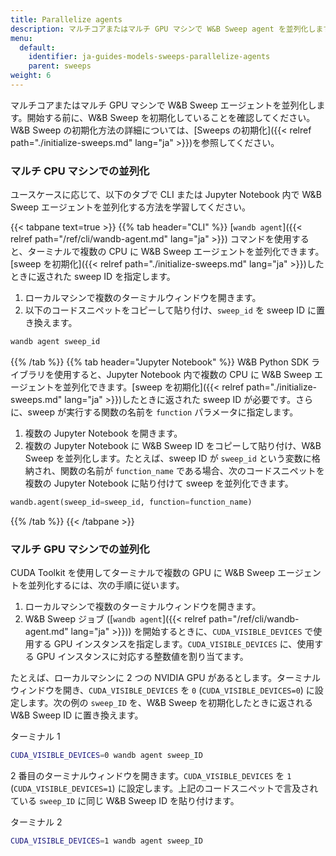 ```yaml
---
title: Parallelize agents
description: マルチコアまたはマルチ GPU マシンで W&B Sweep agent を並列化します。
menu:
  default:
    identifier: ja-guides-models-sweeps-parallelize-agents
    parent: sweeps
weight: 6
---
```


マルチコアまたはマルチ GPU マシンで W&B Sweep エージェントを並列化します。開始する前に、W&B Sweep を初期化していることを確認してください。W&B Sweep の初期化方法の詳細については、[Sweeps の初期化]({{< relref path="./initialize-sweeps.md" lang="ja" >}})を参照してください。

### マルチ CPU マシンでの並列化

ユースケースに応じて、以下のタブで CLI または Jupyter Notebook 内で W&B Sweep エージェントを並列化する方法を学習してください。

{{< tabpane text=true >}}
  {{% tab header="CLI" %}}
[`wandb agent`]({{< relref path="/ref/cli/wandb-agent.md" lang="ja" >}}) コマンドを使用すると、ターミナルで複数の CPU に W&B Sweep エージェントを並列化できます。[sweep を初期化]({{< relref path="./initialize-sweeps.md" lang="ja" >}})したときに返された sweep ID を指定します。

1. ローカルマシンで複数のターミナルウィンドウを開きます。
2. 以下のコードスニペットをコピーして貼り付け、`sweep_id` を sweep ID に置き換えます。

```bash
wandb agent sweep_id
```
  {{% /tab %}}
  {{% tab header="Jupyter Notebook" %}}
W&B Python SDK ライブラリを使用すると、Jupyter Notebook 内で複数の CPU に W&B Sweep エージェントを並列化できます。[sweep を初期化]({{< relref path="./initialize-sweeps.md" lang="ja" >}})したときに返された sweep ID が必要です。さらに、sweep が実行する関数の名前を `function` パラメータに指定します。

1. 複数の Jupyter Notebook を開きます。
2. 複数の Jupyter Notebook に W&B Sweep ID をコピーして貼り付け、W&B Sweep を並列化します。たとえば、sweep ID が `sweep_id` という変数に格納され、関数の名前が `function_name` である場合、次のコードスニペットを複数の Jupyter Notebook に貼り付けて sweep を並列化できます。

```python
wandb.agent(sweep_id=sweep_id, function=function_name)
```
  {{% /tab %}}
{{< /tabpane >}}

### マルチ GPU マシンでの並列化

CUDA Toolkit を使用してターミナルで複数の GPU に W&B Sweep エージェントを並列化するには、次の手順に従います。

1. ローカルマシンで複数のターミナルウィンドウを開きます。
2. W&B Sweep ジョブ ([`wandb agent`]({{< relref path="/ref/cli/wandb-agent.md" lang="ja" >}})) を開始するときに、`CUDA_VISIBLE_DEVICES` で使用する GPU インスタンスを指定します。`CUDA_VISIBLE_DEVICES` に、使用する GPU インスタンスに対応する整数値を割り当てます。

たとえば、ローカルマシンに 2 つの NVIDIA GPU があるとします。ターミナルウィンドウを開き、`CUDA_VISIBLE_DEVICES` を `0` (`CUDA_VISIBLE_DEVICES=0`) に設定します。次の例の `sweep_ID` を、W&B Sweep を初期化したときに返される W&B Sweep ID に置き換えます。

ターミナル 1

```bash
CUDA_VISIBLE_DEVICES=0 wandb agent sweep_ID
```

2 番目のターミナルウィンドウを開きます。`CUDA_VISIBLE_DEVICES` を `1` (`CUDA_VISIBLE_DEVICES=1`) に設定します。上記のコードスニペットで言及されている `sweep_ID` に同じ W&B Sweep ID を貼り付けます。

ターミナル 2

```bash
CUDA_VISIBLE_DEVICES=1 wandb agent sweep_ID
```